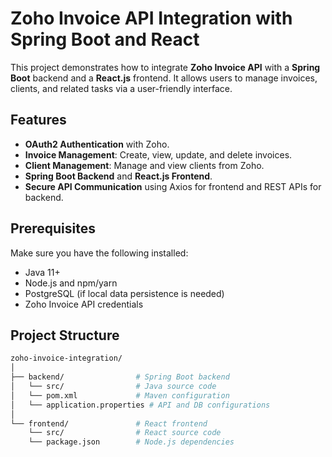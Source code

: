 # Zoho Invoice API Integration with Spring Boot and React

This project demonstrates how to integrate **Zoho Invoice API** with a **Spring Boot** backend and a **React.js** frontend. It allows users to manage invoices, clients, and related tasks via a user-friendly interface.

## Features

- **OAuth2 Authentication** with Zoho.
- **Invoice Management**: Create, view, update, and delete invoices.
- **Client Management**: Manage and view clients from Zoho.
- **Spring Boot Backend** and **React.js Frontend**.
- **Secure API Communication** using Axios for frontend and REST APIs for backend.

## Prerequisites

Make sure you have the following installed:

- Java 11+
- Node.js and npm/yarn
- PostgreSQL (if local data persistence is needed)
- Zoho Invoice API credentials

## Project Structure

```bash
zoho-invoice-integration/
│
├── backend/                # Spring Boot backend
│   └── src/                # Java source code
│   └── pom.xml             # Maven configuration
│   └── application.properties # API and DB configurations
│
└── frontend/               # React frontend
    └── src/                # React source code
    └── package.json        # Node.js dependencies
